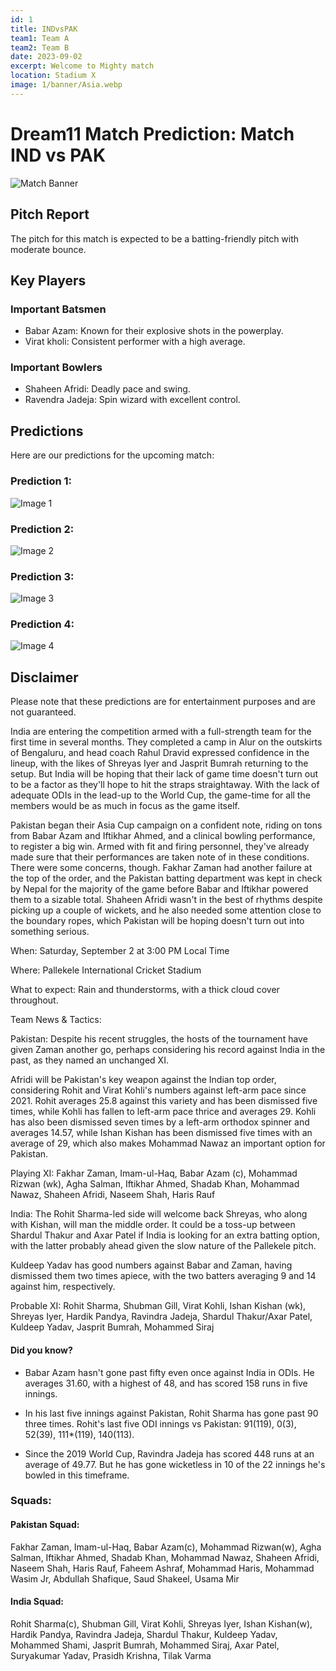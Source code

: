 ```yaml
---
id: 1
title: INDvsPAK
team1: Team A
team2: Team B
date: 2023-09-02
excerpt: Welcome to Mighty match
location: Stadium X
image: 1/banner/Asia.webp
---
```


# Dream11 Match Prediction: Match IND vs PAK

![Match Banner](/1/banner/Asia.webp)

## Pitch Report

The pitch for this match is expected to be a batting-friendly pitch with moderate bounce.

## Key Players

### Important Batsmen

- Babar Azam: Known for their explosive shots in the powerplay.
- Virat kholi: Consistent performer with a high average.

### Important Bowlers

- Shaheen Afridi: Deadly pace and swing.
- Ravendra Jadeja: Spin wizard with excellent control.

## Predictions

Here are our predictions for the upcoming match:

### Prediction 1:

![Image 1](/1/predictions/pred1.jpg)

### Prediction 2:

![Image 2](/1/predictions/pred2.jpg)

### Prediction 3:

![Image 3](/1/predictions/pred3.jpg)

### Prediction 4:

![Image 4](/1/predictions/pred4.jpg)

## Disclaimer

Please note that these predictions are for entertainment purposes and are not guaranteed.

India are entering the competition armed with a full-strength team for the first time in several months. They completed a camp in Alur on the outskirts of Bengaluru, and head coach Rahul Dravid expressed confidence in the lineup, with the likes of Shreyas Iyer and Jasprit Bumrah returning to the setup. But India will be hoping that their lack of game time doesn't turn out to be a factor as they'll hope to hit the straps straightaway. With the lack of adequate ODIs in the lead-up to the World Cup, the game-time for all the members would be as much in focus as the game itself.

Pakistan began their Asia Cup campaign on a confident note, riding on tons from Babar Azam and Iftikhar Ahmed, and a clinical bowling performance, to register a big win. Armed with fit and firing personnel, they've already made sure that their performances are taken note of in these conditions. There were some concerns, though. Fakhar Zaman had another failure at the top of the order, and the Pakistan batting department was kept in check by Nepal for the majority of the game before Babar and Iftikhar powered them to a sizable total. Shaheen Afridi wasn't in the best of rhythms despite picking up a couple of wickets, and he also needed some attention close to the boundary ropes, which Pakistan will be hoping doesn't turn out into something serious.

When: Saturday, September 2 at 3:00 PM Local Time

Where: Pallekele International Cricket Stadium

What to expect: Rain and thunderstorms, with a thick cloud cover throughout.

Team News & Tactics:

Pakistan: Despite his recent struggles, the hosts of the tournament have given Zaman another go, perhaps considering his record against India in the past, as they named an unchanged XI.

Afridi will be Pakistan's key weapon against the Indian top order, considering Rohit and Virat Kohli's numbers against left-arm pace since 2021. Rohit averages 25.8 against this variety and has been dismissed five times, while Kohli has fallen to left-arm pace thrice and averages 29. Kohli has also been dismissed seven times by a left-arm orthodox spinner and averages 14.57, while Ishan Kishan has been dismissed five times with an average of 29, which also makes Mohammad Nawaz an important option for Pakistan.

Playing XI: Fakhar Zaman, Imam-ul-Haq, Babar Azam (c), Mohammad Rizwan (wk), Agha Salman, Iftikhar Ahmed, Shadab Khan, Mohammad Nawaz, Shaheen Afridi, Naseem Shah, Haris Rauf

India: The Rohit Sharma-led side will welcome back Shreyas, who along with Kishan, will man the middle order. It could be a toss-up between Shardul Thakur and Axar Patel if India is looking for an extra batting option, with the latter probably ahead given the slow nature of the Pallekele pitch.

Kuldeep Yadav has good numbers against Babar and Zaman, having dismissed them two times apiece, with the two batters averaging 9 and 14 against him, respectively.

Probable XI: Rohit Sharma, Shubman Gill, Virat Kohli, Ishan Kishan (wk), Shreyas Iyer, Hardik Pandya, Ravindra Jadeja, Shardul Thakur/Axar Patel, Kuldeep Yadav, Jasprit Bumrah, Mohammed Siraj

#### Did you know?

- Babar Azam hasn't gone past fifty even once against India in ODIs. He averages 31.60, with a highest of 48, and has scored 158 runs in five innings.

- In his last five innings against Pakistan, Rohit Sharma has gone past 90 three times. Rohit's last five ODI innings vs Pakistan: 91(119), 0(3), 52(39), 111\*(119), 140(113).

- Since the 2019 World Cup, Ravindra Jadeja has scored 448 runs at an average of 49.77. But he has gone wicketless in 10 of the 22 innings he's bowled in this timeframe.

### Squads:

#### Pakistan Squad:

Fakhar Zaman, Imam-ul-Haq, Babar Azam(c), Mohammad Rizwan(w), Agha Salman, Iftikhar Ahmed, Shadab Khan, Mohammad Nawaz, Shaheen Afridi, Naseem Shah, Haris Rauf, Faheem Ashraf, Mohammad Haris, Mohammad Wasim Jr, Abdullah Shafique, Saud Shakeel, Usama Mir

#### India Squad:

Rohit Sharma(c), Shubman Gill, Virat Kohli, Shreyas Iyer, Ishan Kishan(w), Hardik Pandya, Ravindra Jadeja, Shardul Thakur, Kuldeep Yadav, Mohammed Shami, Jasprit Bumrah, Mohammed Siraj, Axar Patel, Suryakumar Yadav, Prasidh Krishna, Tilak Varma
